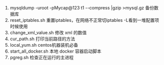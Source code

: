 1. mysqldump -uroot -pMycap@123 t1 --compress |gzip >mysql.gz 备份数据库
2. reset_iptables.sh 重置iptables，在网络不正常切iptables -L看到一堆配置项时候使用
3. change_xml_value.sh 修改 xml 的数值
4. cur_path.sh 打印当前路径的方法
5. local_yum.sh centos机器装机必备
6. start_all_docker.sh 本地 docker 容器启动脚本
7. pgreg.sh 检查正在运行的主进程
